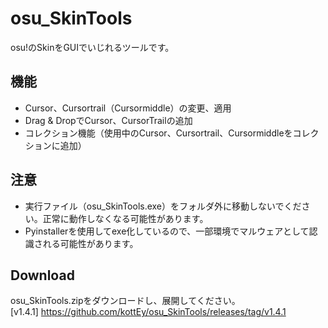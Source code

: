 # osu_SkinTools

osu!のSkinをGUIでいじれるツールです。

## 機能
- Cursor、Cursortrail（Cursormiddle）の変更、適用
- Drag & DropでCursor、CursorTrailの追加
- コレクション機能（使用中のCursor、Cursortrail、Cursormiddleをコレクションに追加）
  
## 注意
- 実行ファイル（osu_SkinTools.exe）をフォルダ外に移動しないでください。正常に動作しなくなる可能性があります。
- Pyinstallerを使用してexe化しているので、一部環境でマルウェアとして認識される可能性があります。
    
## Download
osu_SkinTools.zipをダウンロードし、展開してください。  
[v1.4.1] https://github.com/kottEy/osu_SkinTools/releases/tag/v1.4.1
